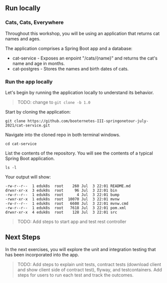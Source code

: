 ## Run locally

### Cats, Cats, Everywhere

Throughout this workshop, you will be using an application that returns cat names and ages.

The application comprises a Spring Boot app and a database:
- cat-service - Exposes an enpoint "/cats/{name}" and returns the cat's name and age in months.
- cat-postgres - Stores the names and birth dates of cats.

### Run the app locally

Let's begin by running the application locally to understand its behavior.

> TODO: change to `git clone -b 1.0`

Start by cloning the application:
```execute-1
git clone https://github.com/booternetes-III-springonetour-july-2021/cat-service.git
```

Navigate into the cloned repo in both terminal windows.
```execute-all
cd cat-service
```

List the contents of the repository.
You will see the contents of a typical Spring Boot application.
```execute-1
ls -l
```

Your output will show:
```
-rw-r--r--  1 eduk8s  root    260 Jul  3 22:01 README.md
drwxr-xr-x  3 eduk8s  root     96 Jul  3 22:01 bin
-rw-r--r--  1 eduk8s  root      4 Jul  3 22:01 bump
-rwxr-xr-x  1 eduk8s  root  10070 Jul  3 22:01 mvnw
-rw-r--r--  1 eduk8s  root   6608 Jul  3 22:01 mvnw.cmd
-rw-r--r--  1 eduk8s  root   7618 Jul  3 22:01 pom.xml
drwxr-xr-x  4 eduk8s  root    128 Jul  3 22:01 src
```

> TODO: Add steps to start app and test rest controller

## Next Steps

In the next exercises, you will explore the unit and integration testing that has been incorporated into the app.

> TODO: Add steps to explain unit tests, contract tests (download client and show client side of contract test), flyway, and testcontainers. Add steps for users to run each test and track the outcomes.
